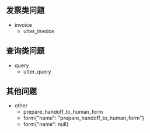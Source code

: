 ## 发票类问题
* invoice
  - utter_invoice

## 查询类问题
* query
  - utter_query

## 其他问题
* other
  - prepare_handoff_to_human_form
  - form{"name": "prepare_handoff_to_human_form"}
  - form{"name": null}